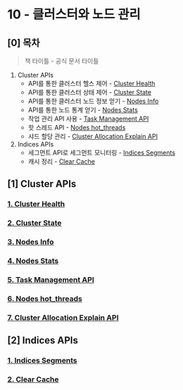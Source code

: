 # 10 - 클러스터와 노드 관리

## [0] 목차

> 책 타이틀 - 공식 문서 타이틀

1. Cluster APIs
    - API를 통한 클러스터 헬스 제어 - [Cluster Health](https://www.elastic.co/guide/en/elasticsearch/reference/7.x/cluster-health.html)
    - API를 통한 클러스터 상태 제어 - [Cluster State](https://www.elastic.co/guide/en/elasticsearch/reference/7.x/cluster-state.html) 
    - API를 통한 클러스터 노드 정보 얻기 - [Nodes Info](https://www.elastic.co/guide/en/elasticsearch/reference/7.x/cluster-nodes-info.htmlv) 
    - API를 통한 노드 통계 얻기 - [Nodes Stats](https://www.elastic.co/guide/en/elasticsearch/reference/7.x/cluster-nodes-stats.html)
    - 작업 관리 API 사용 - [Task Management API](https://www.elastic.co/guide/en/elasticsearch/reference/7.x/tasks.html)
    - 핫 스레드 API - [Nodes hot_threads](https://www.elastic.co/guide/en/elasticsearch/reference/7.x/cluster-nodes-hot-threads.html) 
    - 샤드 할당 관리 - [Cluster Allocation Explain API](https://www.elastic.co/guide/en/elasticsearch/reference/7.x/cluster-allocation-explain.html)
2. Indices APIs
    + 세그먼트 API로 세그먼트 모니터링 - [Indices Segments](https://www.elastic.co/guide/en/elasticsearch/reference/7.x/indices-segments.html#indices-segments)
    + 캐시 정리 - [Clear Cache](https://www.elastic.co/guide/en/elasticsearch/reference/7.x/indices-clearcache.html)

## [1] Cluster APIs
### [1. Cluster Health](https://www.elastic.co/guide/en/elasticsearch/reference/7.x/cluster-health.html)
### [2. Cluster State](https://www.elastic.co/guide/en/elasticsearch/reference/7.x/cluster-state.html)
### [3. Nodes Info](https://www.elastic.co/guide/en/elasticsearch/reference/7.x/cluster-nodes-info.htmlv)
### [4. Nodes Stats](https://www.elastic.co/guide/en/elasticsearch/reference/7.x/cluster-nodes-stats.html)
### [5. Task Management API](https://www.elastic.co/guide/en/elasticsearch/reference/7.x/tasks.html)
### [6. Nodes hot_threads](https://www.elastic.co/guide/en/elasticsearch/reference/7.x/cluster-nodes-hot-threads.html)
### [7. Cluster Allocation Explain API](https://www.elastic.co/guide/en/elasticsearch/reference/7.x/cluster-allocation-explain.html)

## [2] Indices APIs
### [1. Indices Segments](https://www.elastic.co/guide/en/elasticsearch/reference/7.x/indices-segments.html#indices-segments)
### [2. Clear Cache](https://www.elastic.co/guide/en/elasticsearch/reference/7.x/indices-clearcache.html)
